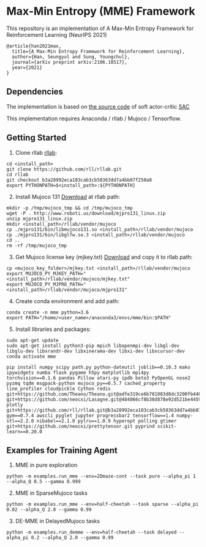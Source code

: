 # Max-Min Entropy (MME) Framework

This repository is an implementation of A Max-Min Entropy Framework for Reinforcement Learning (NeurIPS 2021)
```
@article{han2021max,
  title={A Max-Min Entropy Framework for Reinforcement Learning},
  author={Han, Seungyul and Sung, Youngchul},
  journal={arXiv preprint arXiv:2106.10517},
  year={2021}
}
```

## Dependencies

The implementation is based on [the source code](https://github.com/rail-berkeley/softlearning) of soft actor-critic [SAC](https://github.com/haarnoja/sac)

This implementation requires Anaconda / rllab / Mujoco / Tensorflow.

## Getting Started

1. Clone rllab [rllab](https://github.com/rll/rllab):

```
cd <install_path>
git clone https://github.com/rll/rllab.git
cd rllab
git checkout b3a28992eca103cab3cb58363dd7a4bb07f250a0
export PYTHONPATH=$<install_path>:${PYTHONPATH}
```

2. Install Mujoco 131 [Download](http://roboti.us/download.html) at rllab path:

```
mkdir -p /tmp/mujoco_tmp && cd /tmp/mujoco_tmp
wget -P . http://www.roboti.us/download/mjpro131_linux.zip
unzip mjpro131_linux.zip
mkdir <install_path>/rllab/vendor/mujoco
cp ./mjpro131/bin/libmujoco131.so <install_path>/rllab/vendor/mujoco
cp ./mjpro131/bin/libglfw.so.3 <install_path>/rllab/vendor/mujoco
cd ..
rm -rf /tmp/mujoco_tmp
```

3. Get Mujoco license key (mjkey.txt) [Download](https://web.archive.org/web/20220315114911/https://roboti.us/file/mjkey.txt) and copy it to rllab path:
```
cp <mujoco_key_folder>/mjkey.txt <install_path>/rllab/vendor/mujoco
export MUJOCO_PY_MJKEY_PATH="<install_path>/rllab/vendor/mujoco/mjkey.txt"
export MUJOCO_PY_MJPRO_PATH="<install_path>/rllab/vendor/mujoco/mjpro131"
```

4. Create conda environment and add path:
```
conda create -n mme python=3.6
export PATH="/home/<user_name>/anaconda3/envs/mme/bin:$PATH"
```

5. Install libraries and packages:
```
sudo apt-get update
sudo apt-get install python3-pip mpich libopenmpi-dev libgl-dev libglu-dev libxrandr-dev libxinerama-dev libxi-dev libxcursor-dev
conda activate mme

pip install numpy scipy path.py python-dateutil joblib==0.10.3 mako ipywidgets numba flask pygame h5py matplotlib mpi4py torchvision==0.1.6 pandas Pillow atari-py ipdb boto3 PyOpenGL nose2 pyzmq tqdm msgpack-python mujoco_py==0.5.7 cached_property line_profiler cloudpickle Cython redis git+https://github.com/Theano/Theano.git@adfe319ce6b781083d8dc3200fb4481b00853791#egg=Theano git+https://github.com/neocxi/Lasagne.git@484866cf8b38d878e92d521be445968531646bb8#egg=Lasagne plotly git+https://github.com/rll/rllab.git@b3a28992eca103cab3cb58363dd7a4bb07f250a0#egg=rllab gym==0.7.4 awscli pyglet jupyter progressbar2 tensorflow==1.4 numpy-stl==2.2.0 nibabel==2.1.0 pylru==1.0.9 hyperopt polling gtimer git+https://github.com/neocxi/prettytensor.git pyprind scikit-learn==0.20.0
```

## Examples for Training Agent
1. MME in pure exploration

```
python -m examples.run_mme --env=2Dmaze-cont --task pure --alpha_pi 1 --alpha_Q 0.5 --gamma 0.999
```

2. MME in SparseMujoco tasks

```
python -m examples.run_mme --env=half-cheetah --task sparse --alpha_pi 0.02 --alpha_Q 2.0 --gamma 0.99
```

3. DE-MME in DelayedMujoco tasks

```
python -m examples.run_demme --env=half-cheetah --task delayed --alpha_pi 0.2 --alpha_Q 2.0 --gamma 0.99
```
